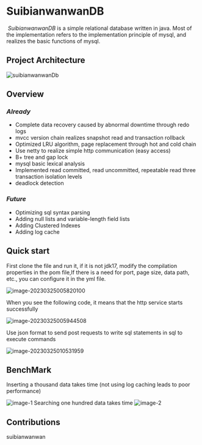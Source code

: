 # SuibianwanwanDB

​	*SuibianwanwanDB* is a simple relational database written in java. Most of the implementation refers to the implementation principle of mysql, and realizes the basic functions of mysql.

## Project Architecture

![suibianwanwanDb](
https://suibianwanwan.oss-cn-hangzhou.aliyuncs.com/suibianwanwanDb.png)

## Overview

### *Already*

* Complete data recovery caused by abnormal downtime through redo logs
* mvcc version chain realizes snapshot read and transaction rollback
* Optimized LRU algorithm, page replacement through hot and cold chain
* Use netty to realize simple http communication (easy access)
* B+ tree and gap lock
* mysql basic lexical analysis
* Implemented read committed, read uncommitted, repeatable read three transaction isolation levels
* deadlock detection

### *Future*

* Optimizing sql syntax parsing
* Adding null lists and variable-length field lists
* Adding Clustered Indexes
* Adding log cache



## Quick start

First clone the file and run it, if it is not jdk17, modify the compilation properties in the pom file,If there is a need for port, page size, data path, etc., you can configure it in the yml file.

![image-20230325005820100](
https://suibianwanwan.oss-cn-hangzhou.aliyuncs.com/1.png
)

When you see the following code, it means that the http service starts successfully

![image-20230325005944508](
https://suibianwanwan.oss-cn-hangzhou.aliyuncs.com/2.png)

Use json format to send post requests to write sql statements in sql to execute commands

![image-20230325010531959](
https://suibianwanwan.oss-cn-hangzhou.aliyuncs.com/3.png)

## BenchMark

 Inserting a thousand data takes time (not using log caching leads to poor performance)

![image-1](https://suibianwanwan.oss-cn-hangzhou.aliyuncs.com/4.png)
 Searching one hundred data takes time
![image-2](https://suibianwanwan.oss-cn-hangzhou.aliyuncs.com/5.png)
## Contributions
suibianwanwan
